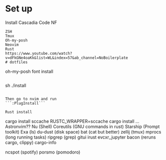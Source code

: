 # Set up

Install
Cascadia Code NF
```
ZSH
Tmux
Oh-my-posh
Neovim
Rust
https://www.youtube.com/watch?v=dFkGNe4oaKk&list=WL&index=57&ab_channel=NoBoilerplate
# dotfiles
```
oh-my-posh font install
```
```
sh ./install
```

Then go to nvim and run
```:PlugInstall```

Rust install
```
cargo install sccache
RUSTC_WRAPPER=sccache cargo install
...
Astronvim??
Nu (Shell)
Coreutils (GNU commands in rust)
Starship (Prompt toolkit)
Exa (ls)
du-dust (disk space)
bat (cat but better)
zellij (tmux)
mprocs (long running tasks)
ripgrep (grep)
gitui
irust
evcxr_jupyter
bacon (reruns cargo, clippy)
cargo-info

ncspot (spotify)
porsmo (pomodoro)
```
